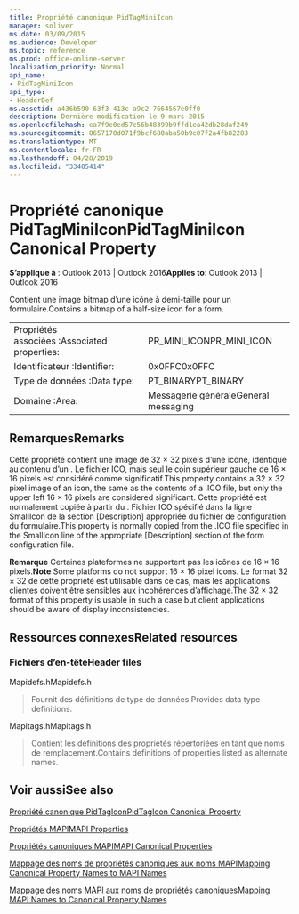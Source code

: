 ```yaml
---
title: Propriété canonique PidTagMiniIcon
manager: soliver
ms.date: 03/09/2015
ms.audience: Developer
ms.topic: reference
ms.prod: office-online-server
localization_priority: Normal
api_name:
- PidTagMiniIcon
api_type:
- HeaderDef
ms.assetid: a436b590-63f3-413c-a9c2-7664567e0ff0
description: Dernière modification le 9 mars 2015
ms.openlocfilehash: ea7f9e0ed57c56b48399b9ffd1ea42db28daf249
ms.sourcegitcommit: 8657170d071f9bcf680aba50b9c07f2a4fb82283
ms.translationtype: MT
ms.contentlocale: fr-FR
ms.lasthandoff: 04/28/2019
ms.locfileid: "33405414"
---
```

# <a name="pidtagminiicon-canonical-property"></a><span data-ttu-id="9fdd9-103">Propriété canonique PidTagMiniIcon</span><span class="sxs-lookup"><span data-stu-id="9fdd9-103">PidTagMiniIcon Canonical Property</span></span>

  
  
<span data-ttu-id="9fdd9-104">**S’applique à** : Outlook 2013 | Outlook 2016</span><span class="sxs-lookup"><span data-stu-id="9fdd9-104">**Applies to**: Outlook 2013 | Outlook 2016</span></span> 
  
<span data-ttu-id="9fdd9-105">Contient une image bitmap d’une icône à demi-taille pour un formulaire.</span><span class="sxs-lookup"><span data-stu-id="9fdd9-105">Contains a bitmap of a half-size icon for a form.</span></span>
  
|||
|:-----|:-----|
|<span data-ttu-id="9fdd9-106">Propriétés associées :</span><span class="sxs-lookup"><span data-stu-id="9fdd9-106">Associated properties:</span></span>  <br/> |<span data-ttu-id="9fdd9-107">PR_MINI_ICON</span><span class="sxs-lookup"><span data-stu-id="9fdd9-107">PR_MINI_ICON</span></span>  <br/> |
|<span data-ttu-id="9fdd9-108">Identificateur :</span><span class="sxs-lookup"><span data-stu-id="9fdd9-108">Identifier:</span></span>  <br/> |<span data-ttu-id="9fdd9-109">0x0FFC</span><span class="sxs-lookup"><span data-stu-id="9fdd9-109">0x0FFC</span></span>  <br/> |
|<span data-ttu-id="9fdd9-110">Type de données :</span><span class="sxs-lookup"><span data-stu-id="9fdd9-110">Data type:</span></span>  <br/> |<span data-ttu-id="9fdd9-111">PT_BINARY</span><span class="sxs-lookup"><span data-stu-id="9fdd9-111">PT_BINARY</span></span>  <br/> |
|<span data-ttu-id="9fdd9-112">Domaine :</span><span class="sxs-lookup"><span data-stu-id="9fdd9-112">Area:</span></span>  <br/> |<span data-ttu-id="9fdd9-113">Messagerie générale</span><span class="sxs-lookup"><span data-stu-id="9fdd9-113">General messaging</span></span>  <br/> |
   
## <a name="remarks"></a><span data-ttu-id="9fdd9-114">Remarques</span><span class="sxs-lookup"><span data-stu-id="9fdd9-114">Remarks</span></span>

<span data-ttu-id="9fdd9-115">Cette propriété contient une image de 32 × 32 pixels d’une icône, identique au contenu d’un . Le fichier ICO, mais seul le coin supérieur gauche de 16 × 16 pixels est considéré comme significatif.</span><span class="sxs-lookup"><span data-stu-id="9fdd9-115">This property contains a 32 × 32 pixel image of an icon, the same as the contents of a .ICO file, but only the upper left 16 × 16 pixels are considered significant.</span></span> <span data-ttu-id="9fdd9-116">Cette propriété est normalement copiée à partir du . Fichier ICO spécifié dans la ligne SmallIcon de la section [Description] appropriée du fichier de configuration du formulaire.</span><span class="sxs-lookup"><span data-stu-id="9fdd9-116">This property is normally copied from the .ICO file specified in the SmallIcon line of the appropriate [Description] section of the form configuration file.</span></span>
  
 <span data-ttu-id="9fdd9-117">**Remarque** Certaines plateformes ne supportent pas les icônes de 16 × 16 pixels.</span><span class="sxs-lookup"><span data-stu-id="9fdd9-117">**Note** Some platforms do not support 16 × 16 pixel icons.</span></span> <span data-ttu-id="9fdd9-118">Le format 32 × 32 de cette propriété est utilisable dans ce cas, mais les applications clientes doivent être sensibles aux incohérences d’affichage.</span><span class="sxs-lookup"><span data-stu-id="9fdd9-118">The 32 × 32 format of this property is usable in such a case but client applications should be aware of display inconsistencies.</span></span> 
  
## <a name="related-resources"></a><span data-ttu-id="9fdd9-119">Ressources connexes</span><span class="sxs-lookup"><span data-stu-id="9fdd9-119">Related resources</span></span>

### <a name="header-files"></a><span data-ttu-id="9fdd9-120">Fichiers d’en-tête</span><span class="sxs-lookup"><span data-stu-id="9fdd9-120">Header files</span></span>

<span data-ttu-id="9fdd9-121">Mapidefs.h</span><span class="sxs-lookup"><span data-stu-id="9fdd9-121">Mapidefs.h</span></span>
  
> <span data-ttu-id="9fdd9-122">Fournit des définitions de type de données.</span><span class="sxs-lookup"><span data-stu-id="9fdd9-122">Provides data type definitions.</span></span>
    
<span data-ttu-id="9fdd9-123">Mapitags.h</span><span class="sxs-lookup"><span data-stu-id="9fdd9-123">Mapitags.h</span></span>
  
> <span data-ttu-id="9fdd9-124">Contient les définitions des propriétés répertoriées en tant que noms de remplacement.</span><span class="sxs-lookup"><span data-stu-id="9fdd9-124">Contains definitions of properties listed as alternate names.</span></span>
    
## <a name="see-also"></a><span data-ttu-id="9fdd9-125">Voir aussi</span><span class="sxs-lookup"><span data-stu-id="9fdd9-125">See also</span></span>



[<span data-ttu-id="9fdd9-126">Propriété canonique PidTagIcon</span><span class="sxs-lookup"><span data-stu-id="9fdd9-126">PidTagIcon Canonical Property</span></span>](pidtagicon-canonical-property.md)


[<span data-ttu-id="9fdd9-127">Propriétés MAPI</span><span class="sxs-lookup"><span data-stu-id="9fdd9-127">MAPI Properties</span></span>](mapi-properties.md)
  
[<span data-ttu-id="9fdd9-128">Propriétés canoniques MAPI</span><span class="sxs-lookup"><span data-stu-id="9fdd9-128">MAPI Canonical Properties</span></span>](mapi-canonical-properties.md)
  
[<span data-ttu-id="9fdd9-129">Mappage des noms de propriétés canoniques aux noms MAPI</span><span class="sxs-lookup"><span data-stu-id="9fdd9-129">Mapping Canonical Property Names to MAPI Names</span></span>](mapping-canonical-property-names-to-mapi-names.md)
  
[<span data-ttu-id="9fdd9-130">Mappage des noms MAPI aux noms de propriétés canoniques</span><span class="sxs-lookup"><span data-stu-id="9fdd9-130">Mapping MAPI Names to Canonical Property Names</span></span>](mapping-mapi-names-to-canonical-property-names.md)

